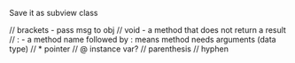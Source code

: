 Save it as subview class


// brackets  - pass msg to obj
// void - a method that does not return a result
// : - a method name followed by : means method needs arguments (data type)
// * pointer
// @ instance var?
// parenthesis
// hyphen
